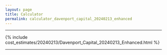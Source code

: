 ```yaml
---
layout: page
title: Calculator
permalink: calculator_davenport_capital_20240213_enhanced
---
```


___

{% include cost_estimates/20240213/Davenport_Capital_20240213_Enhanced.html %}

___

